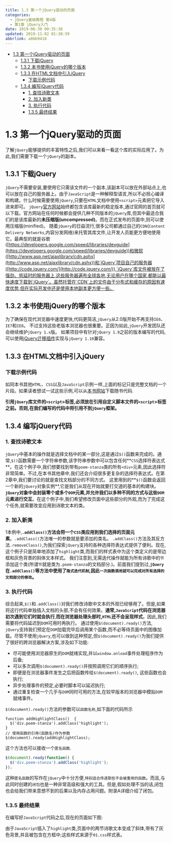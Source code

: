 ```yaml
---
title: 1.3 第一个jQuery驱动的页面
categories: 
  - jQuery基础教程 第4版
  - 第1章 jQuery入门
date: 2019-06-30 00:35:38
updated: 2019-11-02 01:38:59
abbrlink: a86b9418
---
```

- [1.3 第一个jQuery驱动的页面](/ReadingNotes/a86b9418/#1-3-第一个jQuery驱动的页面)
    - [1.3.1 下载jQuery](/ReadingNotes/a86b9418/#1-3-1-下载jQuery)
    - [1.3.2 本书使用jQuery的哪个版本](/ReadingNotes/a86b9418/#1-3-2-本书使用jQuery的哪个版本)
    - [1.3.3 在HTML文档中引入jQuery](/ReadingNotes/a86b9418/#1-3-3-在HTML文档中引入jQuery)
        - [下载示例代码](/ReadingNotes/a86b9418/#下载示例代码)
    - [1.3.4 编写jQuery代码](/ReadingNotes/a86b9418/#1-3-4-编写jQuery代码)
        - [1. 查找诗歌文本](/ReadingNotes/a86b9418/#1-查找诗歌文本)
        - [2. 加入新类](/ReadingNotes/a86b9418/#2-加入新类)
        - [3. 执行代码](/ReadingNotes/a86b9418/#3-执行代码)
        - [1.3.5 最终结果](/ReadingNotes/a86b9418/#1-3-5-最终结果)

<!--more-->
<script src="https://cdn.bootcss.com/jquery/3.4.0/jquery.slim.min.js"></script>
<script>$(document).ready(function () {$(".post-body > ul:nth-child(1)").hide();});</script>

<!--end-->
# 1.3 第一个jQuery驱动的页面 #
了解`jQuery`能够提供的丰富特性之后,我们可以来看一看这个库的实际应用了。为此,我们需要下载一个`jQuery`的副本。
## 1.3.1 下载jQuery ##
`jQuery`不需要安装,要使用它只需该文件的一个副本,该副本可以放在外部站点上,也可以放在自己的服务器上。由于`JavaScript`是一种解释型语言,所以不必担心编译和构建。什么时候需要使用`jQuery`,只要在`HTML`文档中使用`<script>`元素把它导入进来即可。
`jQuery`[官方网站](http://jquery.com/)始终都包含该库最新的稳定版本,通过官网的首页就可以下载。官方网站在任何时候都会提供几种不同版本的`jQuery`库,但其中最适合我们的是该库最新的**未压缩版(uncompressed)**。而在正式发布的页面中,则可以使用压缩版(minified)。
随着`jQuery`的日益流行,很多公司都通过自己的`CDN`(`Content Delivery Networks`,内容分发网络)来托管其库文件,让开发人员能更方便地使用它。最典型的就是谷歌([https://developers.google.com/speed/libraries/devguide](https://developers.google.com/speed/libraries/devguide))和微软([http://www.asp.net/ajaxlibrary/cdn.ashx](http://www.asp.net/ajaxlibrary/cdn.ashx))和`jQuery`项目自己的服务器([http://code.jquery.com/](http://code.jquery.com/)),`jQuery`库文件被放在了强劲、低延时的服务器上,这些服务器遍布全球各地,无论用户在哪个国家,都能以最快速度下载到`jQuery`。虽然托管在`CDN`上的文件由于分布式和缓存的原因有速度优势,但在实际开发中还是使用本地副本更方便一些。
## 1.3.2 本书使用jQuery的哪个版本 ##
为了确保在现代浏览器中速度更快,代码更简洁,`jQuery`从2.0版开始不再支持`IE6`、`IE7`和`IE8`。
不过支持这些老版本浏览器也很重要。正因为如此,`jQuery`开发团队还会继续维护`jQuery 1.x`版。
如果项目中有针对`jQuery 1.9`之前的版本编写的代码,可以使用[jQuery迁移插件](http://jquery.com/upgrade-guide/1.9/#jquery-migrate-plugin)实现与`jQuery 1.10`兼容。

## 1.3.3 在HTML文档中引入jQuery ##

### 下载示例代码  ###
如同本书其他`HTML`、`CSS`以及`JavaScript`示例一样,上面的标记只是完整文档的一个片段。如果读者想试一试这些示例,可以从[本书网站](http://book.learningjquery.com/)下载随书代码.

**引用`jQuery`库文件的`<script`>标签,必须放在引用自定义脚本文件的`<script`>标签之前。否则,在我们编写的代码中将引用不到`jQuery`框架。**
## 1.3.4 编写jQuery代码 ##
### 1. 查找诗歌文本 ###
`jQuery`中基本的操作就是选择文档中的某一部分,这是通过`$()`函数来完成的。通常,`$()`函数需要一个字符串参数,该字符串参数中可以包含任何**`CSS`选择符表达式**。在这个例子中,我们想要找到带有`poem-stanza`类的所有`<div>`元素,因此选择符非常简单。不过,在本书其他章中,我们还会介绍很多更复杂的选择符表达式。在第2章中,我们要讨论的就是查找文档部分的不同方式。
这里用到的**`$()`函数会返回一个新的`jQuery`对象实例**,它是我们从现在开始就要打交道的基本的构建块。**`jQuery`对象中会封装零个或多个`DOM`元素,并允许我们以多种不同的方式与这些`DOM`元素进行交互**。在这个例子中,我们希望修改页面中这些部分的外观,而为了完成这个任务,就需要改变应用到诗歌文本的类。
### 2. 加入新类 ###
1本例中,**`.addClass()`方法会将一个`CSS`类应用到我们选择的页面元素**。`.addClass()`方法唯一的参数就是要添加的类名。 `.addClass()`方法及其反方法`.removeClass()`,为我们探索`jQuery`支持的各种选择符表达式提供了便利。现在,这个例子只是简单地添加了`highlight`类,而我们的样式表中为这个类定义的是带边框和灰色背景的斜体文本样式。
我们注意到,无需迭代操作就能为所有诗歌中的`节`添加这个类(所谓`节`就是类为`.poem-stanza`的文档部分.)。前面我们提到过,**`jQuery`在`.addClass()`等方法中使用了`隐式迭代机制`,因此`一次函数调用就可以完成对所有选择的文档部分的修改`。**
### 3. 执行代码 ###
综合起来,`$()`和`.addClass()`对我们修改诗歌中文本的外观已经够用了。但是,如果将这行代码单独插入文档的头部,不会有任何效果。**通常,`JavaScript`代码在浏览器初次遇到它们时就会执行**,**而在浏览器处理头部时,`HTML`还不会呈现样式**。因此,我们需要将代码延迟到`DOM`可用时再执行。
通过使用`$(document).ready()`方法, `jQuery`支持我们预定在`DOM`加载完毕后调用某个函数,而不必等待页面中的图像加载。尽管不使用`jQuery`,也可以做到这种预定,但`$(document).ready()`为我们提供了很好的跨浏览器解决方案,涉及如下功能:
- 尽可能使用浏览器原生的`DOM`就绪实现,并以`window.onload`事件处理程序作为后备;
- 可以多次调用`$(document).ready()`并按照调用它们的顺序执行;
- 即便是在浏览器事件发生之后把函数传给`$(document).ready()`, 这些函数也会执行;
- 异步处理事件的预定,必要时脚本可以延迟执行;
- 通过重复检查一个几乎与`DOM`同时可用的方法,在较早版本的浏览器中模拟`DOM`就绪事件。

`$(document).ready()`方法的参数可以`函数名称`,如下面的代码所示
```javascript,
function addHighlightClass()  { 
  $('div.poem-stanza').addClass('highlight'); 
} 
// 使用函数的引用(函数名)作为参数
$(document).ready(addHighlightClass); 
```
这个方法也可以接收一个`匿名函数`.
```javascript
$(document).ready(function() {  
  $('div.poem-stanza').addClass('highlight');  
}); 
```
这种`匿名函数`的写作在`jQuery`中十分方便,`特别适合传递那些不会被重用的函数`。而且,与此同时创建的`闭包`也是一种非常高级和强大的工具。但是,假如处理不当的话,闭包也会给我们带来意想不到的后果以及内存占用问题。附录A详细介绍了闭包。
### 1.3.5 最终结果 ###
在编写好`JavaScript`代码之后,现在的页面如下图:


由于`JavaScript`插入了`highlight`类,页面中的两节诗歌文本变成了斜体,带有了灰色背景,并且被包含在方框中;这些样式来源于`01.css`样式表。

